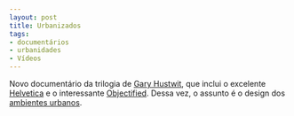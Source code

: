 ```yaml
---
layout: post
title: Urbanizados
tags:
- documentários
- urbanidades
- Vídeos
---
```


Novo documentário da trilogia de [Gary Hustwit](http://en.wikipedia.org/wiki/Gary_Hustwit), que inclui o excelente [Helvetica](http://www.helveticafilm.com/) e o interessante [Objectified](http://www.objectifiedfilm.com/). Dessa vez, o assunto é o design dos [ambientes urbanos](http://urbanizedfilm.com/).

